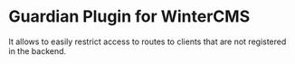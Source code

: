 # Guardian Plugin for WinterCMS

It allows to easily restrict access to routes to clients that are not registered in the backend.
